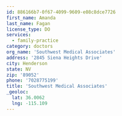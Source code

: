 ```yaml
---
id: 886166b7-0f67-4099-9609-e08c8dce7726
first_name: Amanda
last_name: Fagan
license_type: DO
services:
  - family-practice
category: doctors
org_name: 'Southwest Medical Associates'
address: '2845 Siena Heights Drive'
city: Henderson
state: NV
zip: '89052'
phone: '7028775199'
title: 'Southwest Medical Associates'
_geoloc:
  lat: 36.0062
  lng: -115.109
---
```

